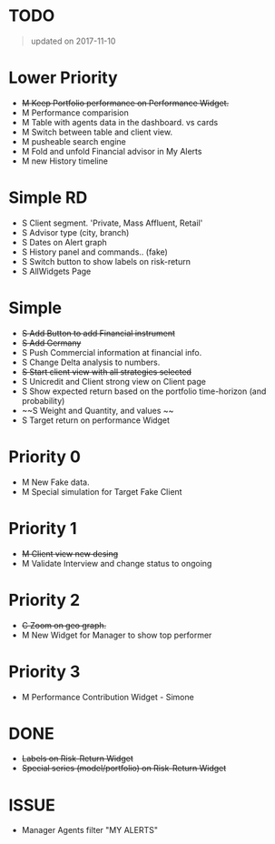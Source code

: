 # TODO
> updated on 2017-11-10

# Lower Priority

- ~~M Keep Portfolio performance on Performance Widget.~~
- M Performance comparision
- M Table with agents data in the dashboard. vs cards
- M Switch between table and client view.
- M pusheable search engine
- M Fold and unfold Financial advisor in My Alerts 
- M new History timeline

# Simple RD

- S Client segment. 'Private, Mass Affluent, Retail'
- S Advisor type (city, branch)
- S Dates on  Alert graph
- S History panel and commands.. (fake)
- S Switch button to show labels on risk-return
- S AllWidgets Page

# Simple
- ~~S Add Button to add Financial instrument~~
- ~~S Add Germany~~ 
- S Push Commercial information at financial info.
- S Change Delta analysis to numbers.
- ~~S Start client view with all strategies selected~~
- S Unicredit and Client strong view on Client page
- S Show expected return based on the portfolio time-horizon (and probability)
- ~~S Weight and Quantity, and values ~~
- S Target return on performance Widget

# Priority 0 
- M New Fake data.
- M Special simulation for Target Fake Client

# Priority 1

- ~~M Client view new desing~~
- M Validate Interview and change status to ongoing

# Priority 2
- ~~C Zoom on geo graph.~~
- M New Widget for Manager to show top performer 

# Priority 3
- M Performance Contribution Widget - Simone

# DONE
- ~~Labels on Risk-Return Widget~~
- ~~Special series (model/portfolio) on Risk-Return Widget~~


# ISSUE
- Manager Agents filter "MY ALERTS"
